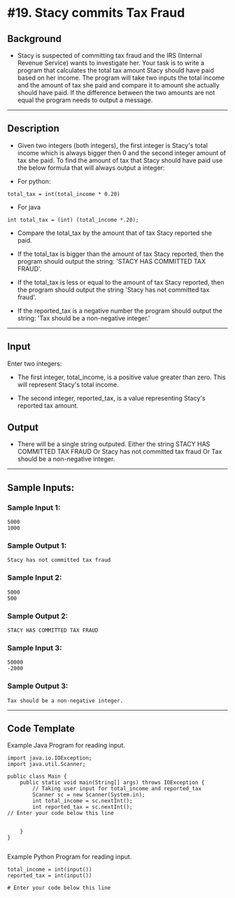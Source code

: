 #  #19. Stacy commits Tax Fraud

## Background
* Stacy is suspected of committing tax fraud and the IRS (Internal Revenue Service) wants to investigate her. Your task is to write a program that calculates the total tax amount Stacy should have paid based on her income. The program will take two inputs the total income and the amount of tax she paid and compare it to amount she actually should have paid. If the difference between the two amounts are not equal the program needs to output a message.

***

## Description
* Given two integers (both integers), the first integer is Stacy's total income which is always bigger then 0 and the second integer amount of tax she paid. To find the amount of tax that Stacy should have paid use the below formula that will always output a integer:

* For python:
```
total_tax = int(total_income * 0.20)
```
* For java
```
int total_tax = (int) (total_income *.20);
```

* Compare the total_tax by the amount that of tax Stacy reported she paid.


* If the total_tax is bigger than the amount of tax Stacy reported, then the program should output the string: 'STACY HAS COMMITTED TAX FRAUD'.
* If the total_tax is less or equal to the amount of tax Stacy reported, then the program should output the string 'Stacy has not committed tax fraud'.
* If the reported_tax is a negative number the program should output the string: 'Tax should be a non-negative integer.'
***

## Input
Enter two integers:

* The first integer, total_income, is a positive value greater than zero. This will represent Stacy's total income.

* The second integer, reported_tax, is a value representing Stacy's reported tax amount.


## Output

* There will be a single string outputed. Either the string STACY HAS COMMITTED TAX FRAUD Or Stacy has not committed tax fraud Or Tax should be a non-negative integer.
***

## Sample Inputs:
### Sample Input 1:
```
5000
1000
```

### Sample Output 1:
```
Stacy has not committed tax fraud
```

### Sample Input 2:
```
5000
500
```

### Sample Output 2:
```
STACY HAS COMMITTED TAX FRAUD
```

### Sample Input 3:
```
50000
-2000
```

### Sample Output 3:
```
Tax should be a non-negative integer.
```
***
## Code Template
Example Java Program for reading input.

```
import java.io.IOException;
import java.util.Scanner;

public class Main {
    public static void main(String[] args) throws IOException {
        // Taking user input for total_income and reported_tax         
        Scanner sc = new Scanner(System.in);                   
        int total_income = sc.nextInt();                
        int reported_tax = sc.nextInt();
// Enter your code below this line
        
        
    }
}


```
Example Python Program for reading input.

```
total_income = int(input())
reported_tax = int(input())

# Enter your code below this line

```
